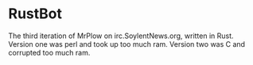 # RustBot
The third iteration of MrPlow on irc.SoylentNews.org, written in Rust. Version one was perl and took up too much ram. Version two was C and corrupted too much ram.
